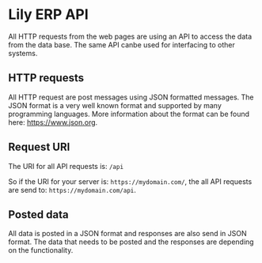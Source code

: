 # Lily ERP API

All HTTP requests from the web pages are using an API to access the data from the data base.
The same API canbe used for interfacing to other systems.

## HTTP requests

All HTTP request are post messages using JSON formatted messages.
The JSON format is a very well known format and supported by many programming languages.
More information about the format can be found here: https://www.json.org.

## Request URI

The URI for all API requests is: `/api`

So if the URI for your server is: `https://mydomain.com/`,
the all API requests are send to: `https://mydomain.com/api`.


## Posted data

All data is posted in a JSON format and responses are also send in JSON format.
The data that needs to be posted and the responses are depending on the functionality.
